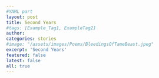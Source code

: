 ```yaml
---
#YAML part
layout: post
title: Second Years
#tags: [Example_Tag1, ExampleTag2]
author:
categories: stories
#image: "/assets/images/Poems/BleedingsOfTameBeast.jpeg"
excerpt: 'Second Years'
featured: false
latest: false
all: true
---
```

